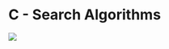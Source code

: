 # C - Search Algorithms

![](https://www.freecodecamp.org/news/content/images/size/w2000/2022/01/searching.png)
